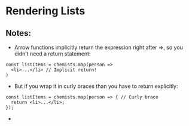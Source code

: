 # Rendering Lists

## Notes:
- Arrow functions implicitly return the expression right after =>, so you didn’t need a return statement: 
```
const listItems = chemists.map(person =>
  <li>...</li> // Implicit return!
)
```
- But if you wrap it in curly braces than you have to return explicitly:
```
const listItems = chemists.map(person => { // Curly brace
  return <li>...</li>;
});
```
- 

